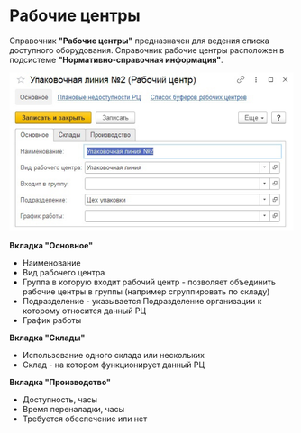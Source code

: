 # Рабочие центры

Справочник **"Рабочие центры"** предназначен для ведения списка доступного оборудования. Справочник рабочие центры расположен в подсистеме **"Нормативно-справочная информация"**.

![Склад](WorkCenter.assets/1.png)

**Вкладка "Основное"**

- Наименование
- Вид рабочего центра
- Группа в которую входит рабочий центр - позволяет объединить рабочие центры в группы (например сгруппировать по складу)
- Подразделение - указывается Подразделение организации к которому относится данный РЦ
- График работы

**Вкладка "Склады"**

- Использование одного склада или нескольких
- Склад - на котором функционирует данный РЦ

**Вкладка "Производство"**

- Доступность, часы
- Время переналадки, часы
- Требуется обеспечение или нет